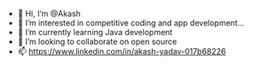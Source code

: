 - 👋 Hi, I’m @Akash
- 👀 I’m interested in competitive coding and app development...
- 🌱 I’m currently learning Java development
- 💞️ I’m looking to collaborate on open source
- 📫 https://www.linkedin.com/in/akash-yadav-017b68226

